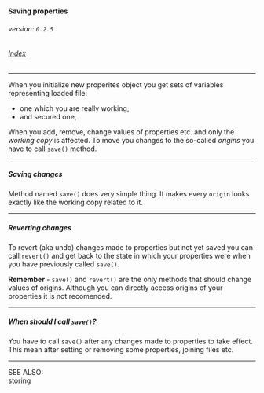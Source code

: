 #### Saving properties
###### _version: `0.2.5`_

###### [Index](index.mdown)
----


When you initialize new properites object you get sets of variables representing loaded file:

*   one which you are really working,
*   and secured one,

When you add, remove, change values of properties etc. and only the _working copy_ is affected. To move you changes to the so-called 
_origins_ you have to call `save()` method.

----

##### Saving changes

Method named `save()` does very simple thing. It makes every `origin` looks exactly like the working copy related to it.

----

##### Reverting changes

To revert (aka undo) changes made to properties but not yet saved you can call `revert()` and get back to the state in which your properties were 
when you have previously called `save()`.


**Remember** - `save()` and `revert()` are the only methods that should change values of origins. 
Although you can directly access origins of your properties it is not recomended.


----

##### When should I call `save()`?

You have to call `save()` after any changes made to properties to take effect. This mean after setting or removing some properties, 
joining files etc.


----

SEE ALSO:  
[storing](storing.mdown)